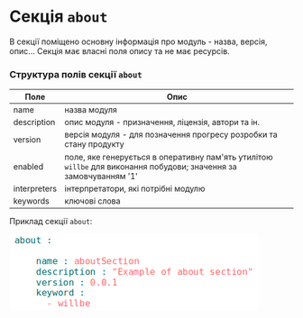 # Секція `about`
В секції поміщено основну інформація про модуль - назва, версія, опис... Секція має власні поля опису та не має ресурсів.    

### Структура полів секції `about`

| Поле           | Опис                                    |
|----------------|-----------------------------------------|
| name           | назва модуля                            |
| description    | опис модуля - призначення, ліцензія, автори та ін.    |
| version        | версія модуля - для позначення прогресу розробки та стану продукту             |
| enabled        | поле, яке генерується в оперативну пам'ять утилітою `willbe` для виконання побудови; значення за замовчуванням '1' |
| interpreters   | інтерпретатори, які потрібні модулю     |
| keywords       | ключові слова                           |  

Приклад секції `about`:  

![about.section.png](./Images/about.section.png)
